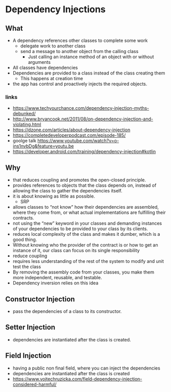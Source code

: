 # Dependency Injections

## What

- A dependency references other classes to complete some work
  - delegate work to another class
  - send a message to another object from the calling class
    - Just calling an instance method of an object with or without arguments
- All classes have dependencies
- Dependencies are provided to a class instead of the class creating them
  - This happens at creation time
- the app has control and proactively injects the required objects.

### links

- https://www.techyourchance.com/dependency-injection-myths-debunked/
- http://www.bryancook.net/2011/08/on-dependency-injection-and-violating.html
- https://dzone.com/articles/about-dependency-injection
- https://completedeveloperpodcast.com/episode-185/
- goolge talk https://www.youtube.com/watch?v=o-ins1nvbDg&feature=youtu.be
- https://developer.android.com/training/dependency-injection#kotlin

## Why

- that reduces coupling and promotes the open-closed principle.
- provides references to objects that the class depends on, instead of allowing the class to gather the dependencies itself.
- it  is about knowing as little as possible.
  - SRP
- allows classes to “not know” how their dependencies are assembled, where they come from, or what actual implementations are fulfilling their contracts.
-  not using the “new” keyword in your classes and demanding instances of your dependencies to be provided to your class by its clients.
-  reduces local complexity of the class and makes it dumber, which is a good thing.
  - Without knowing who the provider of the contract is or how to get an instance of it, our class can focus on its single responsibility
  - reduce coupling
- requires less understanding of the rest of the system to modify and unit test the class
- By removing the assembly code from your classes, you make them more independent, reusable, and testable.
- Dependency inversion relies on this idea


## Constructor Injection

- pass the dependencies of a class to its constructor.


## Setter Injection
- dependencies are instantiated after the class is created.

## Field Injection

- having a public non final field, where you can inject the dependencies
- dependencies are instantiated after the class is created
- https://www.vojtechruzicka.com/field-dependency-injection-considered-harmful/
